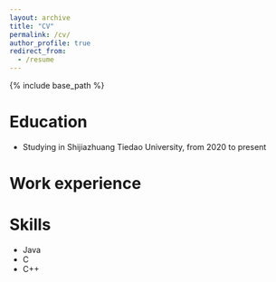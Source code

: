 ```yaml
---
layout: archive
title: "CV"
permalink: /cv/
author_profile: true
redirect_from:
  - /resume
---
```


{% include base_path %}

Education
======
* Studying in Shijiazhuang Tiedao University, from 2020 to present

Work experience
======

Skills
======
* Java
* C
* C++
  

